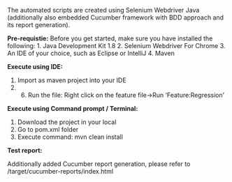 The automated scripts are created using Selenium Webdriver Java (additionally also embedded Cucumber framework with BDD approach and its report generation).

**Pre-requistie:**
Before you get started, make sure you have installed the following:
	1. Java Development Kit 1.8
	2. Selenium Webdriver For Chrome
	3. An IDE of your choice, such as Eclipse or IntelliJ
	4. Maven

**Execute using IDE:**

1. Import as maven project into your IDE
2. 6. Run the file: Right click on the feature file->Run ‘Feature:Regression’

**Execute using Command prompt / Terminal:**

1. Download the project in your local
2. Go to pom.xml folder
3. Execute command: mvn clean install

**Test report:**

Additionally added Cucumber report generation, please refer to /target/cucumber-reports/index.html

